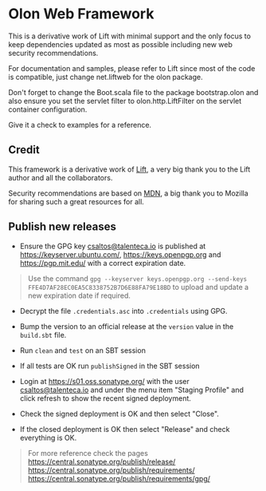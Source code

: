 # Olon Web Framework

This is a derivative work of Lift with minimal support and the only focus to keep
dependencies updated as most as possible including new web security
recommendations.

For documentation and samples, please refer to Lift since most of the code is
compatible, just change net.liftweb for the olon package.

Don't forget to change the Boot.scala file to the package bootstrap.olon and also ensure you set the servlet filter to olon.http.LiftFilter on the servlet container configuration.

Give it a check to examples for a reference.

## Credit

This framework is a derivative work of [Lift](https://liftweb.net/), a very big thank you to
the Lift author and all the collaborators.

Security recommendations are based on [MDN](https://developer.mozilla.org/en-US/docs/Web/Security), a big thank you to Mozilla for sharing such a great resources for all.

## Publish new releases

* Ensure the GPG key csaltos@talenteca.io is published at <https://keyserver.ubuntu.com/>, <https://keys.openpgp.org> and <https://pgp.mit.edu/> with a correct expiration date.

> Use the command `gpg --keyserver keys.openpgp.org --send-keys FFE4D7AF28EC0EA5C8338752B7D6E88FA79E18BD` to upload and update a new expiration date if required.

* Decrypt the file `.credentials.asc` into `.credentials` using GPG.

* Bump the version to an official release at the `version` value in the `build.sbt` file.

* Run `clean` and `test` on an SBT session

* If all tests are OK run `publishSigned` in the SBT session

* Login at <https://s01.oss.sonatype.org/> with the user csaltos@talenteca.io and under the menu item "Staging Profile" and click refresh to show the recent signed deployment.

* Check the signed deployment is OK and then select "Close".

* If the closed deployment is OK then select "Release" and check everything is OK.

> For more reference check the pages <https://central.sonatype.org/publish/release/> <https://central.sonatype.org/publish/requirements/> <https://central.sonatype.org/publish/requirements/gpg/>
